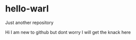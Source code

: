 # hello-warl
Just another repository

Hi I am new to github but dont worry I will get the knack here
